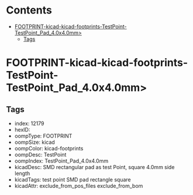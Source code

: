 



Contents
========

* [FOOTPRINT-kicad-kicad-footprints-TestPoint-TestPoint_Pad_4.0x4.0mm>](#footprint-kicad-kicad-footprints-testpoint-testpoint_pad_40x40mm)
	* [Tags](#tags)

# FOOTPRINT-kicad-kicad-footprints-TestPoint-TestPoint_Pad_4.0x4.0mm>

## Tags

- index: 12179
- hexID: 
- oompType: FOOTPRINT
- oompSize: kicad
- oompColor: kicad-footprints
- oompDesc: TestPoint
- oompIndex: TestPoint_Pad_4.0x4.0mm
- kicadDesc: SMD rectangular pad as test Point, square 4.0mm side length
- kicadTags: test point SMD pad rectangle square
- kicadAttr: exclude_from_pos_files exclude_from_bom
